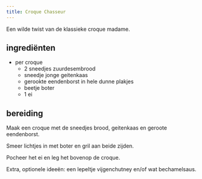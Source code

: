 ```yaml
---
title: Croque Chasseur
---
```


Een wilde twist van de klassieke croque madame. 

## ingrediënten

* per croque
  * 2 sneedjes zuurdesembrood
  * sneedje jonge geitenkaas
  * gerookte eendenborst in hele dunne plakjes
  * beetje boter
  * 1 ei

## bereiding

Maak een croque met de sneedjes brood, geitenkaas en geroote eendenborst.

Smeer lichtjes in met boter en gril aan beide zijden.

Pocheer het ei en leg het bovenop de croque.

Extra, optionele ideeën: een lepeltje vijgenchutney en/of wat bechamelsaus.
